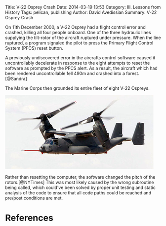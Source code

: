 Title: V-22 Osprey Crash
Date: 2014-03-19 13:53
Category: III. Lessons from History
Tags: pelican, publishing
Author: David Avedissian
Summary: V-22 Osprey Crash

On 11th December 2000, a V-22 Osprey had a flight control error and crashed,
killing all four people onboard. One of the three hydraulic lines supplying
the tilt-rotor of the aircraft ruptured under pressure. When the line ruptured,
a program signaled the pilot to press the Primary Flight Control System (PFCS)
reset button.

A previously undiscovered error in the aircrafts control software caused it
uncontrollably decelerate in response to the eight attempts to reset the software
as prompted by the PFCS alert. As a result, the aircraft which had been rendered
uncontrollable fell 490m and crashed into a forest.[@Sandra]

The Marine Corps then grounded its entire fleet of eight V-22 Ospreys.

![Osprey](images/osprey.jpg)

Rather than resetting the computer, the software changed the pitch of the rotors.[@NYTimes] 
This was most likely caused by the wrong subroutine being called, which could've
been solved by proper unit testing and static analysis of the code to ensure that
all code paths could be reached and pre/post conditions are met.

References
==========
[@Sandra "Sandra Jontz: Hydraulics problem, software glitch led to fatal Osprey crash"]: http://www.fas.org/man/dod-101/sys/ac/docs/man-ac-v22-010407.htm
[@NYTimes "James Dao: After North Carolina Crash, Marines Ground Osprey Program"]: http://www.nytimes.com/2000/12/13/us/after-north-carolina-crash-marines-ground-osprey-program.html?pagewanted=all